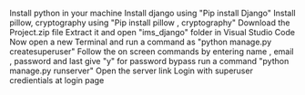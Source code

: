 Install python in your machine
Install django using "Pip install Django"
Install pillow, cryptography using "Pip install pillow , cryptography"
Download the Project.zip file
Extract it and open "ims_django" folder in Visual Studio Code 
Now open a new Terminal and run a command as "python manage.py createsuperuser"
Follow the on screen commands by entering name , email , password and last give "y" for password bypass
run a command "python manage.py runserver"
Open the server link
Login with superuser credientials at login page

